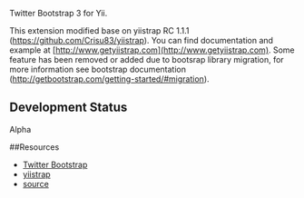 Twitter Bootstrap 3 for Yii.

This extension modified base on yiistrap RC 1.1.1 (https://github.com/Crisu83/yiistrap). You can find documentation and example at [http://www.getyiistrap.com](http://www.getyiistrap.com). Some feature has been removed or added due to bootsrap library migration, for more information see bootstrap documentation (http://getbootstrap.com/getting-started/#migration).

## Development Status
Alpha

##Resources
* [Twitter Bootstrap](http://www.getbootstrap.com)
* [yiistrap](http://www.getyiistrap.com)
* [source](https://github.com/luckynvic/Qyiistrap/)
